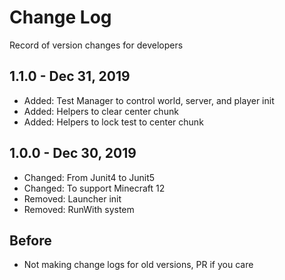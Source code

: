 
# Change Log

Record of version changes for developers

## 1.1.0 - Dec 31, 2019

* Added: Test Manager to control world, server, and player init
* Added: Helpers to clear center chunk
* Added: Helpers to lock test to center chunk

## 1.0.0 - Dec 30, 2019

* Changed: From Junit4 to Junit5
* Changed: To support Minecraft 12
* Removed: Launcher init
* Removed: RunWith system

## Before

* Not making change logs for old versions, PR if you care